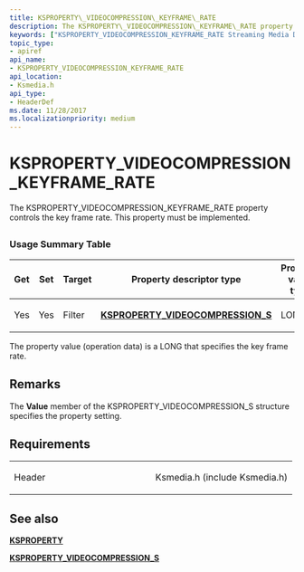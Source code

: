 ```yaml
---
title: KSPROPERTY\_VIDEOCOMPRESSION\_KEYFRAME\_RATE
description: The KSPROPERTY\_VIDEOCOMPRESSION\_KEYFRAME\_RATE property controls the key frame rate. This property must be implemented.
keywords: ["KSPROPERTY_VIDEOCOMPRESSION_KEYFRAME_RATE Streaming Media Devices"]
topic_type:
- apiref
api_name:
- KSPROPERTY_VIDEOCOMPRESSION_KEYFRAME_RATE
api_location:
- Ksmedia.h
api_type:
- HeaderDef
ms.date: 11/28/2017
ms.localizationpriority: medium
---
```


# KSPROPERTY\_VIDEOCOMPRESSION\_KEYFRAME\_RATE


The KSPROPERTY\_VIDEOCOMPRESSION\_KEYFRAME\_RATE property controls the key frame rate. This property must be implemented.

## <span id="ddk_ksproperty_videocompression_keyframe_rate_ks"></span><span id="DDK_KSPROPERTY_VIDEOCOMPRESSION_KEYFRAME_RATE_KS"></span>


### Usage Summary Table

<table>
<colgroup>
<col width="20%" />
<col width="20%" />
<col width="20%" />
<col width="20%" />
<col width="20%" />
</colgroup>
<thead>
<tr class="header">
<th>Get</th>
<th>Set</th>
<th>Target</th>
<th>Property descriptor type</th>
<th>Property value type</th>
</tr>
</thead>
<tbody>
<tr class="odd">
<td><p>Yes</p></td>
<td><p>Yes</p></td>
<td><p>Filter</p></td>
<td><p><a href="/windows-hardware/drivers/ddi/ksmedia/ns-ksmedia-ksproperty_videocompression_s" data-raw-source="[&lt;strong&gt;KSPROPERTY_VIDEOCOMPRESSION_S&lt;/strong&gt;](/windows-hardware/drivers/ddi/ksmedia/ns-ksmedia-ksproperty_videocompression_s)"><strong>KSPROPERTY_VIDEOCOMPRESSION_S</strong></a></p></td>
<td><p>LONG</p></td>
</tr>
</tbody>
</table>

 

The property value (operation data) is a LONG that specifies the key frame rate.

Remarks
-------

The **Value** member of the KSPROPERTY\_VIDEOCOMPRESSION\_S structure specifies the property setting.

Requirements
------------

<table>
<colgroup>
<col width="50%" />
<col width="50%" />
</colgroup>
<tbody>
<tr class="odd">
<td><p>Header</p></td>
<td>Ksmedia.h (include Ksmedia.h)</td>
</tr>
</tbody>
</table>

## See also


[**KSPROPERTY**](/windows-hardware/drivers/ddi/ks/ns-ks-ksidentifier)

[**KSPROPERTY\_VIDEOCOMPRESSION\_S**](/windows-hardware/drivers/ddi/ksmedia/ns-ksmedia-ksproperty_videocompression_s)

